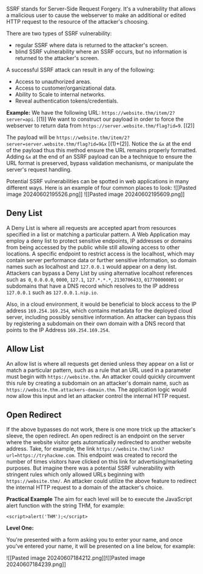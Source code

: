
SSRF stands for Server-Side Request Forgery. It's a vulnerability that allows a malicious user to cause the webserver to make an additional or edited HTTP request to the resource of the attacker's choosing.

There are two types of SSRF vulnerability:
- regular SSRF where data is returned to the attacker's screen. 
- blind SSRF vulnerability where an SSRF occurs, but no information is returned to the attacker's screen.

A successful SSRF attack can result in any of the following: 
- Access to unauthorized areas.
- Access to customer/organizational data.
- Ability to Scale to internal networks.
- Reveal authentication tokens/credentials.

**Example:**
We have the following URL: `https://website.thm/item/2?server=api`. [(1)]
We want to construct our payload in order to force the webserver to return data from `https://server.website.thm/flag?id=9`. [(2)]

The payload will be `https://website.thm/item/2?server=server.website.thm/flag?id=9&x` [(1)+(2)]. Notice the `&x` at the end of the payload thus this method ensure the URL remains properly formatted. Adding `&x` at the end of an SSRF payload can be a technique to ensure the URL format is preserved, bypass validation mechanisms, or manipulate the server's request handling. 

Potential SSRF vulnerabilities can be spotted in web applications in many different ways. Here is an example of four common places to look:
![[Pasted image 20240602195526.png]]
![[Pasted image 20240602195609.png]]

## Deny List
A Deny List is where all requests are accepted apart from resources specified in a list or matching a particular pattern. A Web Application may employ a deny list to protect sensitive endpoints, IP addresses or domains from being accessed by the public while still allowing access to other locations. A specific endpoint to restrict access is the localhost, which may contain server performance data or further sensitive information, so domain names such as localhost and `127.0.0.1` would appear on a deny list. Attackers can bypass a Deny List by using alternative localhost references such as` 0`, `0.0.0.0`, `0000`, `127.1`, `127.*.*.*`, `2130706433`, `017700000001` or subdomains that have a DNS record which resolves to the IP address `127.0.0.1` such as `127.0.0.1.nip.io`.
  
Also, in a cloud environment, it would be beneficial to block access to the IP address `169.254.169.254`, which contains metadata for the deployed cloud server, including possibly sensitive information. An attacker can bypass this by registering a subdomain on their own domain with a DNS record that points to the IP Address `169.254.169.254`.

## Allow List
An allow list is where all requests get denied unless they appear on a list or match a particular pattern, such as a rule that an URL used in a parameter must begin with `https://website.thm`. An attacker could quickly circumvent this rule by creating a subdomain on an attacker's domain name, such as ``https://website.thm.attackers-domain.thm``. The application logic would now allow this input and let an attacker control the internal HTTP request.

## Open Redirect
If the above bypasses do not work, there is one more trick up the attacker's sleeve, the open redirect. An open redirect is an endpoint on the server where the website visitor gets automatically redirected to another website address. Take, for example, the link `https://website.thm/link?url=https://tryhackme.com`. This endpoint was created to record the number of times visitors have clicked on this link for advertising/marketing purposes. But imagine there was a potential SSRF vulnerability with stringent rules which only allowed URLs beginning with `https://website.thm/`. An attacker could utilize the above feature to redirect the internal HTTP request to a domain of the attacker's choice.


**Practical Example**
The aim for each level will be to execute the JavaScript alert function with the string THM, for example:  
  
`<script>alert('THM');</script>`

**Level One:**

You're presented with a form asking you to enter your name, and once you've entered your name, it will be presented on a line below, for example:

![[Pasted image 20240607184212.png]]![[Pasted image 20240607184239.png]]
